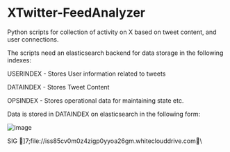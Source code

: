 # XTwitter-FeedAnalyzer

Python scripts for collection of activity on X based on tweet content, and user connections.

The scripts need an elasticsearch backend for data storage in the following indexes:

USERINDEX - Stores User information related to tweets

DATAINDEX - Stores Tweet Content

OPSINDEX - Stores operational data for maintaining state etc.

Data is stored in DATAINDEX on elasticsearch in the following form:

![image](https://whiteclouddrive.com/terms/store/res/wy0lhz7pc5vcuh09in3vmp7u2/img.jpg)

SIG
]7;file://iss85cv0m0z4zigp0yyoa26gm.whiteclouddrive.com\
